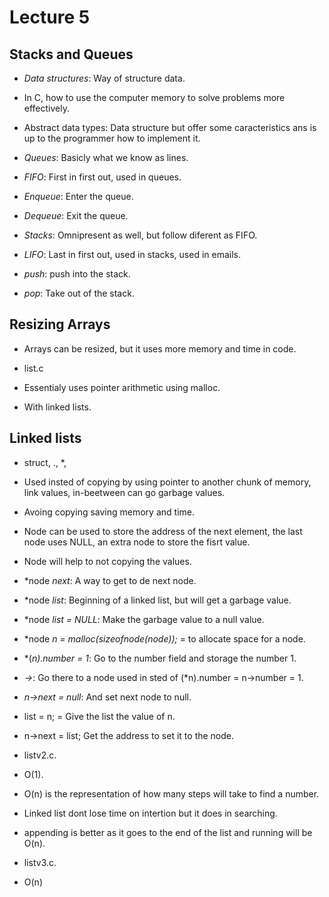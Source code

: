 # Lecture 5

## Stacks and Queues

- *Data structures*: Way of structure data.

- In C, how to use the computer memory to solve problems more effectively.

- Abstract data types: Data structure but offer some caracteristics ans is up to
  the programmer how to implement it.

- *Queues*: Basicly what we know as lines.

- *FIFO*: First in first out, used in queues.

- *Enqueue*: Enter the queue.

- *Dequeue*: Exit the queue.

- *Stacks*: Omnipresent as well, but follow diferent as FIFO.

- *LIFO*: Last in first out, used in stacks, used in emails.

- *push*: push into the stack.

- *pop*: Take out of the stack.

## Resizing Arrays

- Arrays can be resized, but it uses more memory and time in code.

- list.c

- Essentialy uses pointer arithmetic using malloc.

- With linked lists.

## Linked lists

- struct, ., *, 

- Used insted of copying by using pointer to another chunk of memory, link values,
  in-beetween can go garbage values.

- Avoing copying saving memory and time.

- Node can be used to store the address of the next element, the last
  node uses NULL, an extra node to store the fisrt value.

- Node will help to not copying the values.

- *node *next*: A way to get to de next node.

- *node *list*: Beginning of a linked list, but will get a garbage value.

- *node *list = NULL*: Make the garbage value to a null value.

- *node *n = malloc(sizeofnode(node));* = to allocate space for a node.

- *(*n).number = 1*: Go to the number field and storage the number 1.

- *->*: Go there to a node used in sted of (*n).number = n->number = 1.

- *n->next = null*: And set next node to null.

- list = n; = Give the list the value of n.

- n->next = list; Get the address to set it to the node.

- listv2.c.

- O(1).

- O(n) is the representation of how many steps will take to find a number.

- Linked list dont lose time on intertion but it does in searching.

- appending is better as it goes to the end of the list and running will be
  O(n).

- listv3.c.

- O(n)